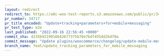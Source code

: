```yaml
---
layout: redirect
redirect_to: https://a8c-woo-test-reports.s3.amazonaws.com/public/pr/34717/e2e/index.html
pr_number: 34717
pr_title_encoded: "Update+tracking+parameters+for+mobile+messaging"
pr_test_type: e2e
last_published: "2022-09-16 22:56:45 +0000"
commit_sha: 4235b9219916642677375b70e7bdf455dd2b4f8a
commit_message: "Update plugins/woocommerce/changelog/update-mobile-messaging-tracking…"
branch_name: feat/update_tracking_parameters_for_mobile_messaging
---
```

